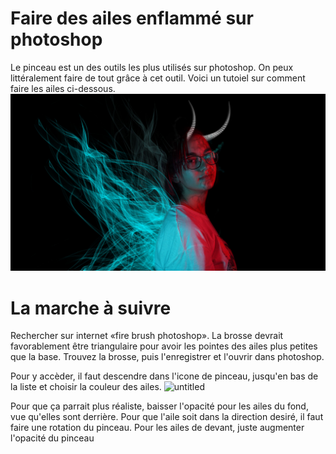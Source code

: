 

# Faire des ailes enflammé sur photoshop

Le pinceau est un des outils les plus utilisés sur photoshop. On peux littéralement faire de tout grâce à cet outil. Voici un tutoiel sur comment faire les ailes ci-dessous.
![planche](planche_01.jpg)


# La marche à suivre
Rechercher sur internet «fire brush photoshop». La brosse devrait favorablement être triangulaire pour avoir les pointes des ailes plus petites que la base. Trouvez la brosse, puis l'enregistrer et l'ouvrir dans photoshop.

Pour y accèder, il faut descendre dans l'icone de pinceau, jusqu'en bas de la liste et choisir la couleur des ailes. 
![untitled](Untitled.gif)

Pour que ça parrait plus réaliste, baisser l'opacité pour les ailes du fond, vue qu'elles sont derrière. Pour que l'aile soit dans la direction desiré, il faut faire une rotation du pinceau. Pour les ailes de devant, juste augmenter l'opacité du pinceau



